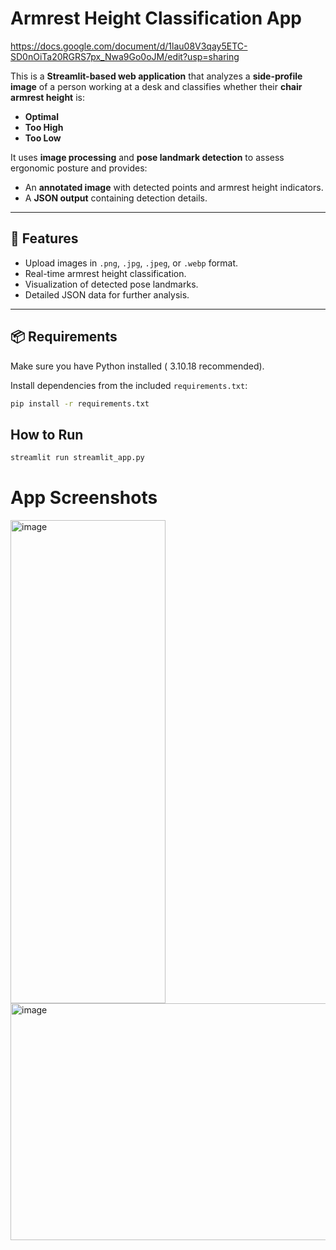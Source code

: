 # Armrest Height Classification App

https://docs.google.com/document/d/1lau08V3qay5ETC-SD0nOiTa20RGRS7px_Nwa9Go0oJM/edit?usp=sharing

This is a **Streamlit-based web application** that analyzes a **side-profile image** of a person working at a desk and classifies whether their **chair armrest height** is:

- **Optimal**
- **Too High**
- **Too Low**

It uses **image processing** and **pose landmark detection** to assess ergonomic posture and provides:
- An **annotated image** with detected points and armrest height indicators.
- A **JSON output** containing detection details.

---

## 🚀 Features
- Upload images in `.png`, `.jpg`, `.jpeg`, or `.webp` format.
- Real-time armrest height classification.
- Visualization of detected pose landmarks.
- Detailed JSON data for further analysis.

---

## 📦 Requirements

Make sure you have Python installed ( 3.10.18 recommended).

Install dependencies from the included `requirements.txt`:

```bash
pip install -r requirements.txt
```


## How to Run
```bash
streamlit run streamlit_app.py
```
# App Screenshots
<img width="248" height="773" alt="image" src="https://github.com/user-attachments/assets/a6305b37-f8ea-4eb9-8c2c-57e649ea75b8" />
<img width="898" height="379" alt="image" src="https://github.com/user-attachments/assets/f7e3dc65-eb47-4726-b97c-3afcf50da2ae" />

